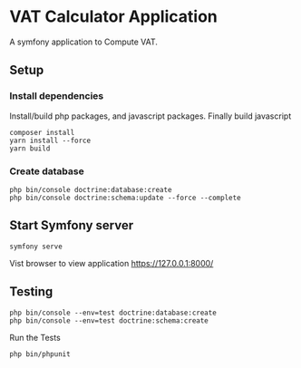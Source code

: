 # VAT Calculator Application

A symfony application to Compute VAT.

## Setup

### Install dependencies

Install/build php packages, and javascript packages. Finally build javascript

```
composer install
yarn install --force
yarn build
```

### Create database

```
php bin/console doctrine:database:create
php bin/console doctrine:schema:update --force --complete
```

## Start Symfony server

```
symfony serve
```

Vist browser to view application
https://127.0.0.1:8000/

## Testing

```
php bin/console --env=test doctrine:database:create
php bin/console --env=test doctrine:schema:create
```

Run the Tests

```
php bin/phpunit
```
